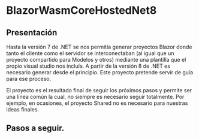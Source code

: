 # BlazorWasmCoreHostedNet8

## Presentación
Hasta la versión 7 de .NET se nos permitía generar proyectos Blazor donde tanto el cliente como el servidor se interconectaban (al igual que un proyecto compartido para Modelos y otros) mediante una plantilla que el propio visual studio nos incluía. A partir de la versión 8 de .NET es necesario generar desde el principio. Este proyecto pretende servir de guía para ese proceso.

El proyecto es el resultado final de seguir los próximos pasos y permite ser una línea común la cual, no siempre es necesario seguir totalmente. Por ejemplo, en ocasiones, el proyecto Shared no es necesario para nuestras ideas finales.

## Pasos a seguir.